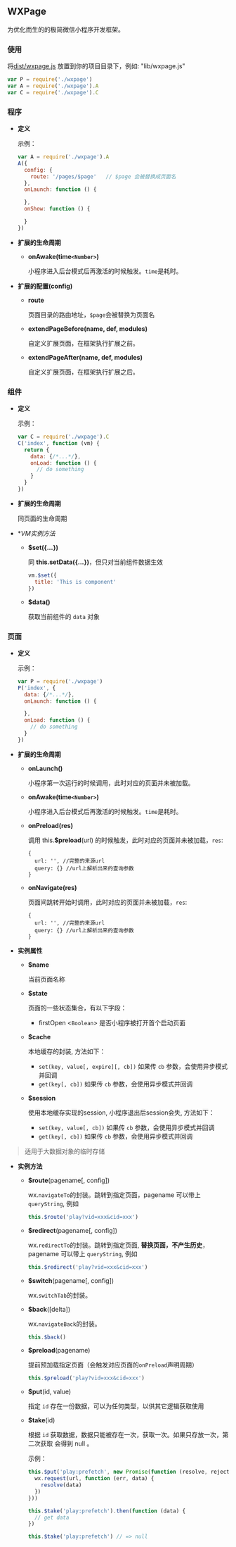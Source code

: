 ## WXPage
为优化而生的的极简微信小程序开发框架。


### 使用

将[dist/wxpage.js](http://git.code.oa.com/vfe-components/wxpage/blob/master/dist/wxpage.js) 放置到你的项目目录下，例如: "lib/wxpage.js"

```js
var P = require('./wxpage')
var A = require('./wxpage').A
var C = require('./wxpage').C
```

### 程序
* **定义**

  示例：
  ```js
  var A = require('./wxpage').A
  A({
    config: {
      route: '/pages/$page'   // $page 会被替换成页面名
    },
    onLaunch: function () {

    },
    onShow: function () {

    }
  })
  ```

* **扩展的生命周期**

  - **onAwake(time`<Number>`)**

    小程序进入后台模式后再激活的时候触发。`time`是耗时。

* **扩展的配置(config)**

  - **route**

    页面目录的路由地址，`$page`会被替换为页面名

  - **extendPageBefore(name, def, modules)**

    自定义扩展页面，在框架执行扩展之前。

  - **extendPageAfter(name, def, modules)**

    自定义扩展页面，在框架执行扩展之后。

### 组件
* **定义**

  示例：
  ```js
  var C = require('./wxpage').C
  C('index', function (vm) {
    return {
      data: {/*...*/},
      onLoad: function () {
        // do something
      }
    }
  })
  ```

* **扩展的生命周期**

  同页面的生命周期

* **VM实例方法*

  - **$set({...})**

    同 **this.setData({...})**，但只对当前组件数据生效
    ```js
    vm.$set({
      title: 'This is component'
    })
    ```

  - **$data()**

    获取当前组件的 `data` 对象

### 页面
* **定义**

  示例：
  ```js
  var P = require('./wxpage')
  P('index', {
    data: {/*...*/},
    onLaunch: function () {

    },
    onLoad: function () {
      // do something
    }
  })
  ```


* **扩展的生命周期**

  - **onLaunch()**

    小程序第一次运行的时候调用，此时对应的页面并未被加载。

  - **onAwake(time`<Number>`)**

    小程序进入后台模式后再激活的时候触发。`time`是耗时。

  - **onPreload(res)**

    调用 this.**$preload**(url) 的时候触发，此时对应的页面并未被加载，`res`:
    ```
    {
      url: '', //完整的来源url
      query: {} //url上解析出来的查询参数
    }
    ```

  - **onNavigate(res)**

    页面间跳转开始时调用，此时对应的页面并未被加载，`res`:
    ```
    {
      url: '', //完整的来源url
      query: {} //url上解析出来的查询参数
    }
    ```


* **实例属性**

  - **$name**

    当前页面名称

  - **$state**

    页面的一些状态集合，有以下字段：

    - firstOpen <`Boolean`> 是否小程序被打开首个启动页面

  - **$cache**

    本地缓存的封装, 方法如下：

    - `set(key, value[, expire][, cb])` 如果传 `cb` 参数，会使用异步模式并回调
    - `get(key[, cb])` 如果传 `cb` 参数，会使用异步模式并回调

  - **$session**

    使用本地缓存实现的session, 小程序退出后session会失, 方法如下：

    - `set(key, value[, cb])` 如果传 `cb` 参数，会使用异步模式并回调
    - `get(key[, cb])` 如果传 `cb` 参数，会使用异步模式并回调

> 适用于大数据对象的临时存储

* **实例方法**

  - **$route**(pagename[, config])

    wx.`navigateTo`的封装。跳转到指定页面，pagename 可以带上 `queryString`, 例如

    ```js
    this.$route('play?vid=xxx&cid=xxx')
    ```

  - **$redirect**(pagename[, config])

    wx.`redirectTo`的封装。跳转到指定页面, **替换页面，不产生历史**，pagename 可以带上 `queryString`, 例如

    ```js
    this.$redirect('play?vid=xxx&cid=xxx')
    ```

  - **$switch**(pagename[, config])

    wx.`switchTab`的封装。

  - **$back**([delta])

    wx.`navigateBack`的封装。
    ```js
    this.$back()
    ```

  - **$preload**(pagename)

    提前预加载指定页面（会触发对应页面的`onPreload`声明周期）
    ```js
    this.$preload('play?vid=xxx&cid=xxx')
    ```

  - **$put**(id, value)

    指定 `id` 存在一份数据，可以为任何类型，以供其它逻辑获取使用

  - **$take**(id)

    根据 `id` 获取数据，数据只能被存在一次，获取一次。如果只存放一次，第二次获取
    会得到 null 。

    示例：
    ```js
    this.$put('play:prefetch', new Promise(function (resolve, reject) {
      wx.request(url, function (err, data) {
        resolve(data)
      })
    }))

    this.$take('play:prefetch').then(function (data) {
      // get data
    })

    this.$take('play:prefetch') // => null
    ```

